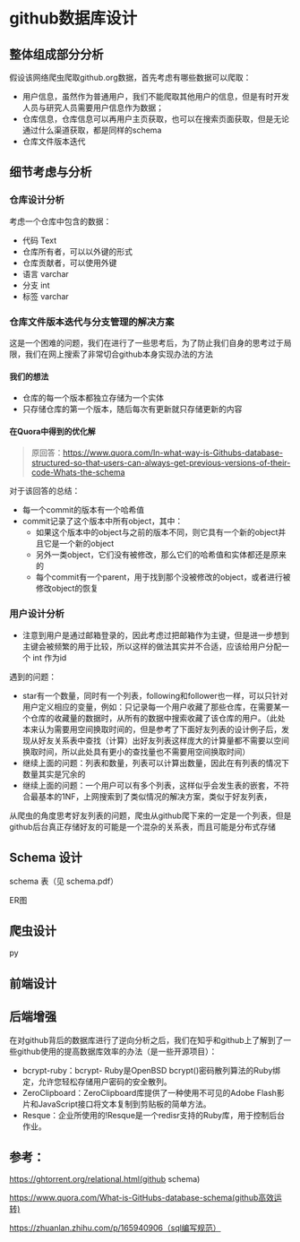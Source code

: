 # github数据库设计

## 整体组成部分分析

假设该网络爬虫爬取github.org数据，首先考虑有哪些数据可以爬取：

- 用户信息，虽然作为普通用户，我们不能爬取其他用户的信息，但是有时开发人员与研究人员需要用户信息作为数据；
- 仓库信息，仓库信息可以再用户主页获取，也可以在搜索页面获取，但是无论通过什么渠道获取，都是同样的schema
- 仓库文件版本迭代

## 细节考虑与分析

### 仓库设计分析

考虑一个仓库中包含的数据：

- 代码  Text
- 仓库所有者，可以以外键的形式
- 仓库贡献者，可以使用外键
- 语言  varchar
- 分支 int
- 标签  varchar

### 仓库文件版本迭代与分支管理的解决方案

这是一个困难的问题，我们在进行了一些思考后，为了防止我们自身的思考过于局限，我们在网上搜索了非常切合github本身实现办法的方法

#### 我们的想法

- 仓库的每一个版本都独立存储为一个实体
- 只存储仓库的第一个版本，随后每次有更新就只存储更新的内容

#### 在Quora中得到的优化解

> 原回答：https://www.quora.com/In-what-way-is-Githubs-database-structured-so-that-users-can-always-get-previous-versions-of-their-code-Whats-the-schema

对于该回答的总结：

- 每一个commit的版本有一个哈希值
- commit记录了这个版本中所有object，其中：
  - 如果这个版本中的object与之前的版本不同，则它具有一个新的object并且它是一个新的object
  - 另外一类object，它们没有被修改，那么它们的哈希值和实体都还是原来的
  - 每个commit有一个parent，用于找到那个没被修改的object，或者进行被修改object的恢复

### 用户设计分析



- 注意到用户是通过邮箱登录的，因此考虑过把邮箱作为主键，但是进一步想到主键会被频繁的用于比较，所以这样的做法其实并不合适，应该给用户分配一个 int 作为id

遇到的问题：

- star有一个数量，同时有一个列表，following和follower也一样，可以只针对用户定义相应的变量，例如：只记录每一个用户收藏了那些仓库，在需要某一个仓库的收藏量的数据时，从所有的数据中搜索收藏了该仓库的用户。（此处本来认为需要用空间换取时间的，但是参考了下面好友列表的设计例子后，发现从好友关系表中查找（计算）出好友列表这样庞大的计算量都不需要以空间换取时间，所以此处具有更小的查找量也不需要用空间换取时间）
- 继续上面的问题：列表和数量，列表可以计算出数量，因此在有列表的情况下数量其实是冗余的
- 继续上面的问题：一个用户可以有多个列表，这样似乎会发生表的嵌套，不符合最基本的1NF，上网搜索到了类似情况的解决方案，类似于好友列表，

​    从爬虫的角度思考好友列表的问题，爬虫从github爬下来的一定是一个列表，但是github后台真正存储好友的可能是一个混杂的关系表，而且可能是分布式存储

## Schema 设计

schema 表（见 schema.pdf）

ER图

## 爬虫设计

py

## 前端设计

## 后端增强



在对github背后的数据库进行了逆向分析之后，我们在知乎和github上了解到了一些github使用的提高数据库效率的办法（是一些开源项目）：

- bcrypt-ruby：bcrypt- Ruby是OpenBSD bcrypt()密码散列算法的Ruby绑定，允许您轻松存储用户密码的安全散列。
- ZeroClipboard：ZeroClipboard库提供了一种使用不可见的Adobe Flash影片和JavaScript接口将文本复制到剪贴板的简单方法。
- Resque：企业所使用的!Resque是一个redisr支持的Ruby库，用于控制后台作业。



## 参考：

https://ghtorrent.org/relational.html(github schema)

https://www.quora.com/What-is-GitHubs-database-schema(github高效运转)

https://zhuanlan.zhihu.com/p/165940906（sql编写规范）